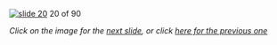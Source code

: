 [![slide 20](https://dl.dropboxusercontent.com/u/2977490/presentations/cookbook/20.jpg)](21.md)
20 of 90

_Click on the image for the [next slide](21.md), or click [here for the previous one](19.md)_